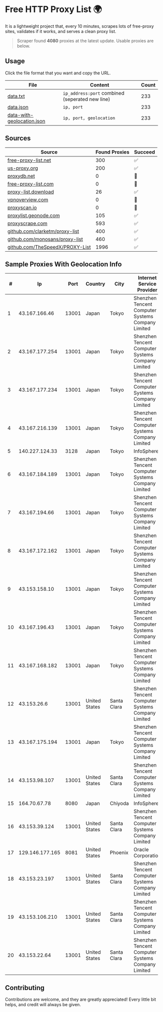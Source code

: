 
# Free HTTP Proxy List 🌍

It is a lightweight project that, every 10 minutes, scrapes lots of free-proxy sites, validates if it works, and serves a clean proxy list.


> Scraper found **4080** proxies at the latest update. Usable proxies are below.

## Usage

Click the file format that you want and copy the URL.


|File|Content|Count|
|----|-------|-----|
|[data.txt](https://raw.githubusercontent.com/themiralay/Proxy-List-World/master/data.txt)|`ip_address:port` combined (seperated new line)|233|
|[data.json](https://raw.githubusercontent.com/themiralay/Proxy-List-World/master/data.json)|`ip, port`|233|
|[data-with-geolocation.json](https://raw.githubusercontent.com/themiralay/Proxy-List-World/master/data-with-geolocation.json)|`ip, port, geolocation`|233|

## Sources

|Source|Found Proxies|Succeed|
|------|-------------|-------|
|[free-proxy-list.net](https://free-proxy-list.net)|300|✅|
|[us-proxy.org](https://www.us-proxy.org)|200|✅|
|[proxydb.net](http://proxydb.net)|0|🚫|
|[free-proxy-list.com](https://free-proxy-list.com/?page=&port=&type%5B%5D=http&type%5B%5D=https&up_time=0&search=Search)|0|🚫|
|[proxy-list.download](https://www.proxy-list.download/HTTP)|26|✅|
|[vpnoverview.com](https://vpnoverview.com/privacy/anonymous-browsing/free-proxy-servers)|0|🚫|
|[proxyscan.io](https://www.proxyscan.io)|0|🚫|
|[proxylist.geonode.com](https://proxylist.geonode.com/api/proxy-list?limit=300&page=1&sort_by=lastChecked&sort_type=desc&protocols=http,https)|105|✅|
|[proxyscrape.com](https://api.proxyscrape.com/v2/?request=displayproxies&protocol=http&timeout=10000&country=all&ssl=all&anonymity=all)|593|✅|
|[github.com/clarketm/proxy-list](https://raw.githubusercontent.com/clarketm/proxy-list/master/proxy-list-raw.txt)|400|✅|
|[github.com/monosans/proxy-list](https://raw.githubusercontent.com/monosans/proxy-list/main/proxies/http.txt)|460|✅|
|[github.com/TheSpeedX/PROXY-List](https://raw.githubusercontent.com/TheSpeedX/PROXY-List/master/http.txt)|1996|✅|


## Sample Proxies With Geolocation Info

|#|Ip|Port|Country|City|Internet Service Provider|
|-|--|----|-------|----|-------------------------|
|1|43.167.166.46|13001|Japan|Tokyo|Shenzhen Tencent Computer Systems Company Limited|
|2|43.167.177.254|13001|Japan|Tokyo|Shenzhen Tencent Computer Systems Company Limited|
|3|43.167.177.234|13001|Japan|Tokyo|Shenzhen Tencent Computer Systems Company Limited|
|4|43.167.216.139|13001|Japan|Tokyo|Shenzhen Tencent Computer Systems Company Limited|
|5|140.227.124.33|3128|Japan|Tokyo|InfoSphere|
|6|43.167.184.189|13001|Japan|Tokyo|Shenzhen Tencent Computer Systems Company Limited|
|7|43.167.194.66|13001|Japan|Tokyo|Shenzhen Tencent Computer Systems Company Limited|
|8|43.167.172.162|13001|Japan|Tokyo|Shenzhen Tencent Computer Systems Company Limited|
|9|43.153.158.10|13001|Japan|Tokyo|Shenzhen Tencent Computer Systems Company Limited|
|10|43.167.196.43|13001|Japan|Tokyo|Shenzhen Tencent Computer Systems Company Limited|
|11|43.167.168.182|13001|Japan|Tokyo|Shenzhen Tencent Computer Systems Company Limited|
|12|43.153.26.6|13001|United States|Santa Clara|Shenzhen Tencent Computer Systems Company Limited|
|13|43.167.175.194|13001|Japan|Tokyo|Shenzhen Tencent Computer Systems Company Limited|
|14|43.153.98.107|13001|United States|Santa Clara|Shenzhen Tencent Computer Systems Company Limited|
|15|164.70.67.78|8080|Japan|Chiyoda|InfoSphere|
|16|43.153.39.124|13001|United States|Santa Clara|Shenzhen Tencent Computer Systems Company Limited|
|17|129.146.177.165|8081|United States|Phoenix|Oracle Corporation|
|18|43.153.23.197|13001|United States|Santa Clara|Shenzhen Tencent Computer Systems Company Limited|
|19|43.153.106.210|13001|United States|Santa Clara|Shenzhen Tencent Computer Systems Company Limited|
|20|43.153.22.64|13001|United States|Santa Clara|Shenzhen Tencent Computer Systems Company Limited|



## Contributing

Contributions are welcome, and they are greatly appreciated! Every
little bit helps, and credit will always be given.

